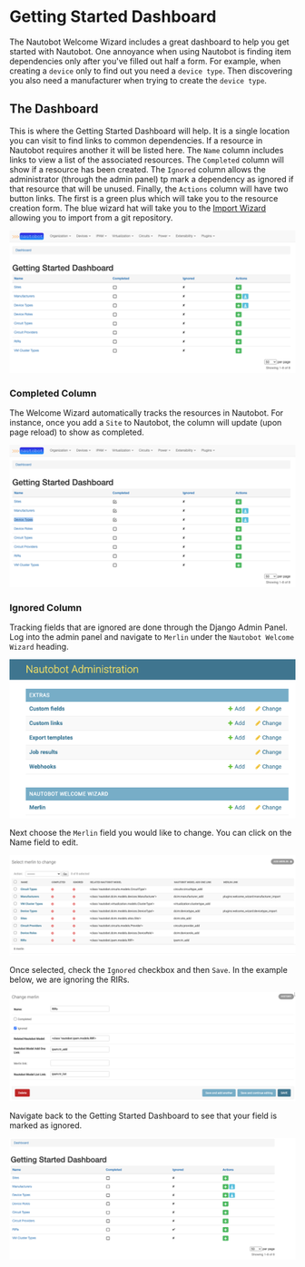 # Getting Started Dashboard

The Nautobot Welcome Wizard includes a great dashboard to help you get started with Nautobot. One annoyance when using Nautobot is finding item dependencies only after you've filled out half a form. For example, when creating a `device` only to find out you need a `device type`. Then discovering you also need a manufacturer when trying to create the `device type`.

## The Dashboard

This is where the Getting Started Dashboard will help. It is a single location you can visit to find links to common dependencies. If a resource in Nautobot requires another it will be listed here. The `Name` column includes links to view a list of the associated resources. The `Completed` column will show if a resource has been created. The `Ignored` column allows the administrator (through the admin panel) tp mark a dependency as ignored if that resource that will be unused. Finally, the `Actions` column will have two button links. The first is a green plus which will take you to the resource creation form. The blue wizard hat will take you to the [Import Wizard](import_wizard.md) allowing you to import from a git repository.

![Getting Started Dashboard](./img/getting_started_dashboard.png)

### Completed Column

The Welcome Wizard automatically tracks the resources in Nautobot. For instance, once you add a `Site` to Nautobot,
the column will update (upon page reload) to show as completed.

![Dashboard with Completions](./img/getting_started_dashboard_with_completions.png)

### Ignored Column

Tracking fields that are ignored are done through the Django Admin Panel. Log into the admin panel and navigate to `Merlin` under the `Nautobot Welcome Wizard` heading.

![Navigate to Merlin](./img/Merlin_admin_navigation.png)

Next choose the `Merlin` field you would like to change. You can click on the Name field to edit.

![Select Merlin Field](./img/merlin_admin_selection.png)

Once selected, check the `Ignored` checkbox and then `Save`. In the example below, we are ignoring the RIRs.

![Ignored Field](./img/merlin_admin_ignored.png)

Navigate back to the Getting Started Dashboard to see that your field is marked as ignored.

![Ignored Dashboard](./img/getting_started_dashboard_with_ignored.png)
